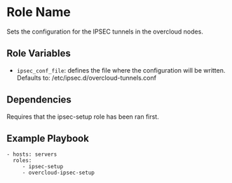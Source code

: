 Role Name
=========

Sets the configuration for the IPSEC tunnels in the overcloud nodes.

Role Variables
--------------

* `ipsec_conf_file`: defines the file where the configuration will be written. Defaults to: /etc/ipsec.d/overcloud-tunnels.conf

Dependencies
------------

Requires that the ipsec-setup role has been ran first.

Example Playbook
----------------

    - hosts: servers
      roles:
         - ipsec-setup
         - overcloud-ipsec-setup
